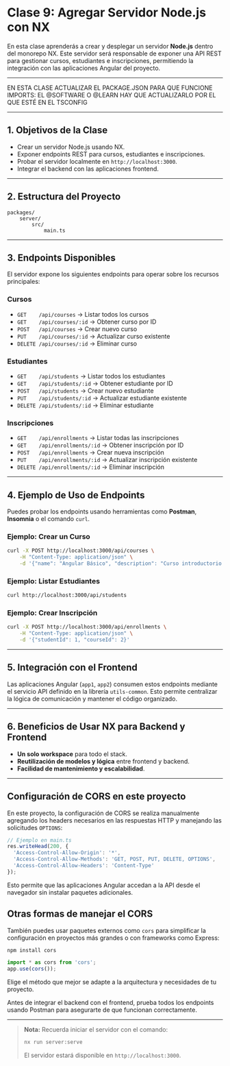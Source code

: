 # Clase 9: Agregar Servidor Node.js con NX

En esta clase aprenderás a crear y desplegar un servidor **Node.js** dentro del monorepo NX. Este servidor será responsable de exponer una API REST para gestionar cursos, estudiantes e inscripciones, permitiendo la integración con las aplicaciones Angular del proyecto.

---

EN ESTA CLASE ACTUALIZAR EL PACKAGE.JSON PARA QUE FUNCIONE
IMPORTS: EL @SOFTWARE O @LEARN HAY QUE ACTUALIZARLO POR EL QUE ESTÉ EN EL TSCONFIG

---

## 1. Objetivos de la Clase

- Crear un servidor Node.js usando NX.
- Exponer endpoints REST para cursos, estudiantes e inscripciones.
- Probar el servidor localmente en `http://localhost:3000`.
- Integrar el backend con las aplicaciones frontend.

---

## 2. Estructura del Proyecto

```
packages/
	server/
		src/
			main.ts
```

---

## 3. Endpoints Disponibles

El servidor expone los siguientes endpoints para operar sobre los recursos principales:

### Cursos

- `GET    /api/courses`         → Listar todos los cursos
- `GET    /api/courses/:id`     → Obtener curso por ID
- `POST   /api/courses`         → Crear nuevo curso
- `PUT    /api/courses/:id`     → Actualizar curso existente
- `DELETE /api/courses/:id`     → Eliminar curso

### Estudiantes

- `GET    /api/students`        → Listar todos los estudiantes
- `GET    /api/students/:id`    → Obtener estudiante por ID
- `POST   /api/students`        → Crear nuevo estudiante
- `PUT    /api/students/:id`    → Actualizar estudiante existente
- `DELETE /api/students/:id`    → Eliminar estudiante

### Inscripciones

- `GET    /api/enrollments`     → Listar todas las inscripciones
- `GET    /api/enrollments/:id` → Obtener inscripción por ID
- `POST   /api/enrollments`     → Crear nueva inscripción
- `PUT    /api/enrollments/:id` → Actualizar inscripción existente
- `DELETE /api/enrollments/:id` → Eliminar inscripción

---

## 4. Ejemplo de Uso de Endpoints

Puedes probar los endpoints usando herramientas como **Postman**, **Insomnia** o el comando `curl`.

### Ejemplo: Crear un Curso

```bash
curl -X POST http://localhost:3000/api/courses \
	-H "Content-Type: application/json" \
	-d '{"name": "Angular Básico", "description": "Curso introductorio de Angular"}'
```

### Ejemplo: Listar Estudiantes

```bash
curl http://localhost:3000/api/students
```

### Ejemplo: Crear Inscripción

```bash
curl -X POST http://localhost:3000/api/enrollments \
	-H "Content-Type: application/json" \
	-d '{"studentId": 1, "courseId": 2}'
```

---

## 5. Integración con el Frontend

Las aplicaciones Angular (`app1`, `app2`) consumen estos endpoints mediante el servicio API definido en la librería `utils-common`. Esto permite centralizar la lógica de comunicación y mantener el código organizado.

---

## 6. Beneficios de Usar NX para Backend y Frontend

- **Un solo workspace** para todo el stack.
- **Reutilización de modelos y lógica** entre frontend y backend.
- **Facilidad de mantenimiento y escalabilidad**.

---

## Configuración de CORS en este proyecto

En este proyecto, la configuración de CORS se realiza manualmente agregando los headers necesarios en las respuestas HTTP y manejando las solicitudes `OPTIONS`:

```typescript
// Ejemplo en main.ts
res.writeHead(200, {
  'Access-Control-Allow-Origin': '*',
  'Access-Control-Allow-Methods': 'GET, POST, PUT, DELETE, OPTIONS',
  'Access-Control-Allow-Headers': 'Content-Type'
});
```

Esto permite que las aplicaciones Angular accedan a la API desde el navegador sin instalar paquetes adicionales.

## Otras formas de manejar el CORS

También puedes usar paquetes externos como `cors` para simplificar la configuración en proyectos más grandes o con frameworks como Express:

```bash
npm install cors
```

```typescript
import * as cors from 'cors';
app.use(cors());
```

Elige el método que mejor se adapte a la arquitectura y necesidades de tu proyecto.

Antes de integrar el backend con el frontend, prueba todos los endpoints usando Postman para asegurarte de que funcionan correctamente.

---

> **Nota:** Recuerda iniciar el servidor con el comando:
> 
> ```powershell
> nx run server:serve
> ```
> 
> El servidor estará disponible en `http://localhost:3000`.
